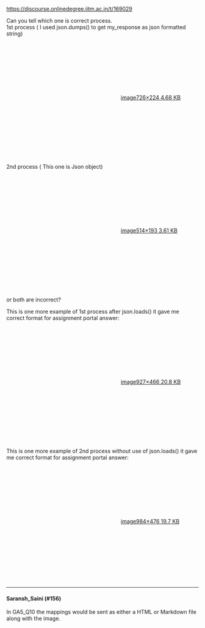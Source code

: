https://discourse.onlinedegree.iitm.ac.in/t/169029

Can you tell which one  is correct process.<br/>
1st process ( I used json.dumps() to get my_response as json formatted string)<br/>
<div class="lightbox-wrapper"><a class="lightbox" data-download-href="/uploads/short-url/pvtuUeKF4UrJMTad3XVQkLGmjxy.png?dl=1" href="https://europe1.discourse-cdn.com/flex013/uploads/iitm/original/3X/b/2/b2c5345c348f63fcf52240ba6c07cb8655d7d17c.png" rel="noopener nofollow ugc" title="image"><div class="meta"><svg aria-hidden="true" class="fa d-icon d-icon-far-image svg-icon"><use href="#far-image"></use></svg><span class="filename">image</span><span class="informations">726×224 4.68 KB</span><svg aria-hidden="true" class="fa d-icon d-icon-discourse-expand svg-icon"><use href="#discourse-expand"></use></svg></div></a></div></p>
<p>2nd process ( This one is Json object)<br/>
<div class="lightbox-wrapper"><a class="lightbox" data-download-href="/uploads/short-url/iUFZH1xlYH3LdVBhmOwnJ1wzzlc.png?dl=1" href="https://europe1.discourse-cdn.com/flex013/uploads/iitm/original/3X/8/4/848f46d75a3912b4ccc280a7594136401c0f0c36.png" rel="noopener nofollow ugc" title="image"><div class="meta"><svg aria-hidden="true" class="fa d-icon d-icon-far-image svg-icon"><use href="#far-image"></use></svg><span class="filename">image</span><span class="informations">514×193 3.61 KB</span><svg aria-hidden="true" class="fa d-icon d-icon-discourse-expand svg-icon"><use href="#discourse-expand"></use></svg></div></a></div></p>
<p>or both are incorrect?</p>
<p>This is one more example of 1st process after json.loads() it gave me correct format for assignment portal answer:<br/>
<div class="lightbox-wrapper"><a class="lightbox" data-download-href="/uploads/short-url/oSGFs53lVoOwkynOOjjV01McE7i.png?dl=1" href="https://europe1.discourse-cdn.com/flex013/uploads/iitm/original/3X/a/e/ae62c221a5f66faaa47d8b10c00b733a7b617d64.png" rel="noopener nofollow ugc" title="image"><div class="meta"><svg aria-hidden="true" class="fa d-icon d-icon-far-image svg-icon"><use href="#far-image"></use></svg><span class="filename">image</span><span class="informations">927×466 20.8 KB</span><svg aria-hidden="true" class="fa d-icon d-icon-discourse-expand svg-icon"><use href="#discourse-expand"></use></svg></div></a></div></p>
<p>This is one more example of 2nd process without use of json.loads() it gave me correct format for assignment portal answer:<br/>
<div class="lightbox-wrapper"><a class="lightbox" data-download-href="/uploads/short-url/zonpxeZTAwLGRrYTaysFCNCHAqZ.png?dl=1" href="https://europe1.discourse-cdn.com/flex013/uploads/iitm/original/3X/f/8/f80d8908109db818e5664f5565bf0a6006055001.png" rel="noopener nofollow ugc" title="image"><div class="meta"><svg aria-hidden="true" class="fa d-icon d-icon-far-image svg-icon"><use href="#far-image"></use></svg><span class="filename">image</span><span class="informations">984×476 19.7 KB</span><svg aria-hidden="true" class="fa d-icon d-icon-discourse-expand svg-icon"><use href="#discourse-expand"></use></svg></div></a></div></p><hr>

<h4>Saransh_Saini (#156)</h4>
<p>In GA5_Q10 the mappings would be sent as either a HTML or Markdown file along with the image.